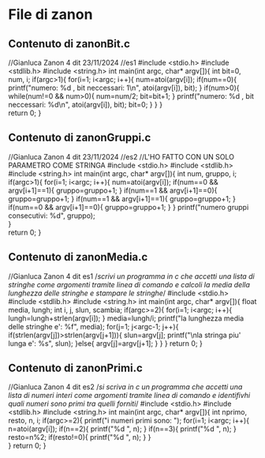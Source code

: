 # File di zanon

## Contenuto di zanonBit.c

//Gianluca Zanon 4 dit 23/11/2024
//es1
#include <stdio.h>
#include <stdlib.h>
#include <string.h>
int main(int argc, char* argv[]){
	int bit=0, num, i;
	if(argc>1){
		for(i=1; i<argc; i++){
		num=atoi(argv[i]);
		if(num==0){
			printf("numero: %d , bit neccessari: 1\n", atoi(argv[i]), bit);
		}
		if(num>0){
			while(num!=0 && num>0){
			num=num/2;
			bit=bit+1;
			}
			printf("numero: %d , bit neccessari: %d\n", atoi(argv[i]), bit);
			bit=0;
		}
		}
	}	
	return 0;
}

## Contenuto di zanonGruppi.c

//Gianluca Zanon 4 dit 23/11/2024
//es2
//L'HO FATTO CON UN SOLO PARAMETRO COME STRINGA
#include <stdio.h>
#include <stdlib.h>
#include <string.h>
int main(int argc, char* argv[]){
	int num, gruppo, i;
	if(argc>1){
		for(i=1; i<argc; i++){
			num=atoi(argv[i]);
			if(num==0 && argv[i+1]==1){
				gruppo=gruppo+1;
			}
			if(num==1 && argv[i+1]==0){
				gruppo=gruppo+1;
			}
			if(num==1 && argv[i+1]==1){
				gruppo=gruppo+1; 
			}
			if(num==0 && argv[i+1]==0){
				gruppo=gruppo+1;
			}
		}
		printf("numero gruppi consecutivi: %d", gruppo);	
	}	
	return 0;
}

## Contenuto di zanonMedia.c

//Gianluca Zanon 4 dit es1
/*scrivi un programma in c che accetti una lista di stringhe come argomenti 
tramite linea di comando e calcoli la media della lunghezza delle stringhe e stampare le stringhe*/
#include <stdio.h>
#include <stdlib.h>
#include <string.h>
int main(int argc, char* argv[]){
	float media, lungh;
	int i, j, slun, scambia;
	if(argc>=2){
		for(i=1; i<argc; i++){
			lungh=lungh+strlen(argv[i]);
		}
		media=lungh/i;
		printf("la lunghezza media delle stringhe e': %f", media);
		for(j=1; j<argc-1; j++){
			if(strlen(argv[j])>strlen(argv[j+1])){
				slun=argv[j];
				printf("\nla stringa piu' lunga e': %s", slun);
			}else{
				argv[j]=argv[j+1];
			}
		}
	}
	return 0;
}

## Contenuto di zanonPrimi.c

//Gianluca Zanon 4 dit es2
/*si scriva in c un programma che accetti una lista di numeri interi come argomenti tramite 
linea di comando e identifivhi quali numeri sono primi tra quelli forniti*/
#include <stdio.h>
#include <stdlib.h>
#include <string.h>
int main(int argc, char* argv[]){
	int nprimo, resto, n, i;
	if(argc>=2){
		printf("i numeri primi sono: ");
		for(i=1; i<argc; i++){
			n=atoi(argv[i]);
			if(n==2){
				printf("%d ", n);
			}
			if(n==3){
				printf("%d ", n);
			}
			resto=n%2;
			if(resto!=0){
				printf("%d ", n);
			}
		}	
	}
	return 0;
}
